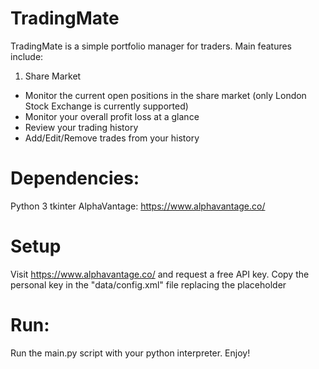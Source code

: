 # TradingMate
TradingMate is a simple portfolio manager for traders.
Main features include:
1. Share Market
  - Monitor the current open positions in the share market (only London Stock Exchange is currently supported)
  - Monitor your overall profit loss at a glance
  - Review your trading history
  - Add/Edit/Remove trades from your history


# Dependencies:
Python 3
tkinter
AlphaVantage: https://www.alphavantage.co/

# Setup
Visit https://www.alphavantage.co/ and request a free API key.
Copy the personal key in the "data/config.xml" file replacing the placeholder

# Run:
Run the main.py script with your python interpreter.
Enjoy!

